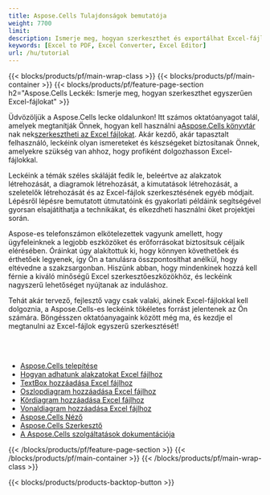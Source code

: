 ```yaml
---
title: Aspose.Cells Tulajdonságok bemutatója
weight: 7700
limit:
description: Ismerje meg, hogyan szerkeszthet és exportálhat Excel-fájlt kód szerint.
keywords: [Excel to PDF, Excel Converter, Excel Editor]
url: /hu/tutorial
---
```

{{< blocks/products/pf/main-wrap-class >}}
{{< blocks/products/pf/main-container >}}
{{< blocks/products/pf/feature-page-section h2="Aspose.Cells Leckék: Ismerje meg, hogyan szerkeszthet egyszerűen Excel-fájlokat" >}}

<p>
 Üdvözöljük a Aspose.Cells lecke oldalunkon! Itt számos oktatóanyagot talál, amelyek megtanítják Önnek, hogyan kell használni a<a href="https://www.nuget.org/packages/Aspose.Cells">Aspose.Cells könyvtár</a> nak nek<a href="https://products.aspose.app/cells/editor/">szerkesztheti az Excel fájlokat</a>. Akár kezdő, akár tapasztalt felhasználó, leckéink olyan ismereteket és készségeket biztosítanak Önnek, amelyekre szükség van ahhoz, hogy profiként dolgozhasson Excel-fájlokkal.
</p>
<p>
Leckéink a témák széles skáláját fedik le, beleértve az alakzatok létrehozását, a diagramok létrehozását, a kimutatások létrehozását, a szeletelők létrehozását és az Excel-fájlok szerkesztésének egyéb módjait. Lépésről lépésre bemutatott útmutatóink és gyakorlati példáink segítségével gyorsan elsajátíthatja a technikákat, és elkezdheti használni őket projektjei során.</p>
<p>
Aspose-es telefonszámon elkötelezettek vagyunk amellett, hogy ügyfeleinknek a legjobb eszközöket és erőforrásokat biztosítsuk céljaik elérésében. Óráinkat úgy alakítottuk ki, hogy könnyen követhetőek és érthetőek legyenek, így Ön a tanulásra összpontosíthat anélkül, hogy eltévedne a szakzsargonban. Hiszünk abban, hogy mindenkinek hozzá kell férnie a kiváló minőségű Excel szerkesztőeszközökhöz, és leckéink nagyszerű lehetőséget nyújtanak az induláshoz.</p>
<p>
Tehát akár tervező, fejlesztő vagy csak valaki, akinek Excel-fájlokkal kell dolgoznia, a Aspose.Cells-es leckéink tökéletes forrást jelentenek az Ön számára. Böngésszen oktatóanyagaink között még ma, és kezdje el megtanulni az Excel-fájlok egyszerű szerkesztését!
</p>

<br />
<br />

<div class="code-sample">
    <ul class="link-list">
        <li class="link-item"><a href="https://docs.aspose.com/cells/net/installation/">Aspose.Cells telepítése</a></li>
        <li class="link-item"><a href="add-shapes-in-excel">Hogyan adhatunk alakzatokat Excel fájlhoz</a></li>
        <li class="link-item"><a href="add-textbox-in-excel">TextBox hozzáadása Excel fájlhoz</a></li>
        <li class="link-item"><a href="add-column-chart-in-excel">Oszlopdiagram hozzáadása Excel fájlhoz</a></li>
        <li class="link-item"><a href="add-pie-chart-in-excel">Kördiagram hozzáadása Excel fájlhoz</a></li>
        <li class="link-item"><a href="add-line-chart-in-excel">Vonaldiagram hozzáadása Excel fájlhoz</a></li>
        <li class="link-item"><a href="https://products.aspose.app/cells/viewer/">Aspose.Cells Néző</a></li> 
        <li class="link-item"><a href="https://products.aspose.app/cells/editor/">Aspose.Cells Szerkesztő</a></li>        
        <li class="link-item"><a href="https://docs.aspose.com/cells/net/features/">A Aspose.Cells szolgáltatások dokumentációja</a></li>
    </ul>
</div>



{{< /blocks/products/pf/feature-page-section >}}
{{< /blocks/products/pf/main-container >}}
{{< /blocks/products/pf/main-wrap-class >}}

{{< blocks/products/products-backtop-button >}}